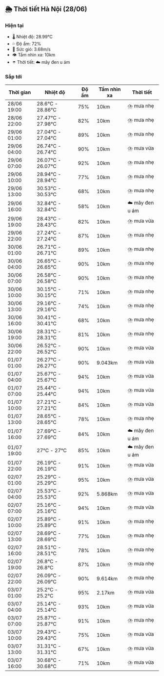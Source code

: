 ## 🌦️ Thời tiết Hà Nội (28/06)

### Hiện tại

- 🌡️ Nhiệt độ: 28.99℃
- 💦 Độ ẩm: 72%
- 💨 Sức gió: 3.68m/s
- 👁️ Tầm nhìn xa: 10km
- ☂️ Thời tiết: ☁️ mây đen u ám

### Sắp tới

| Thời gian | Nhiệt độ | Độ ẩm | Tầm nhìn xa | Thời tiết |
| --- | --- | --- | --- | --- |
| 28/06 19:00 | 28.6℃ - 28.86℃ | 75% | 10km | ⛈️ mưa nhẹ |
| 28/06 22:00 | 27.47℃ - 27.98℃ | 82% | 10km | ⛈️ mưa nhẹ |
| 29/06 01:00 | 27.04℃ - 27.04℃ | 89% | 10km | ⛈️ mưa nhẹ |
| 29/06 04:00 | 26.74℃ - 26.74℃ | 90% | 10km | ⛈️ mưa vừa |
| 29/06 07:00 | 26.07℃ - 26.07℃ | 92% | 10km | ⛈️ mưa nhẹ |
| 29/06 10:00 | 28.94℃ - 28.94℃ | 77% | 10km | ⛈️ mưa nhẹ |
| 29/06 13:00 | 30.53℃ - 30.53℃ | 68% | 10km | ⛈️ mưa nhẹ |
| 29/06 16:00 | 32.84℃ - 32.84℃ | 58% | 10km | ☁️ mây đen u ám |
| 29/06 19:00 | 28.43℃ - 28.43℃ | 82% | 10km | ⛈️ mưa vừa |
| 29/06 22:00 | 27.24℃ - 27.24℃ | 87% | 10km | ⛈️ mưa nhẹ |
| 30/06 01:00 | 26.71℃ - 26.71℃ | 89% | 10km | ⛈️ mưa nhẹ |
| 30/06 04:00 | 26.65℃ - 26.65℃ | 90% | 10km | ⛈️ mưa nhẹ |
| 30/06 07:00 | 26.58℃ - 26.58℃ | 90% | 10km | ⛈️ mưa nhẹ |
| 30/06 10:00 | 30.15℃ - 30.15℃ | 71% | 10km | ⛈️ mưa nhẹ |
| 30/06 13:00 | 29.16℃ - 29.16℃ | 74% | 10km | ⛈️ mưa nhẹ |
| 30/06 16:00 | 30.41℃ - 30.41℃ | 68% | 10km | ⛈️ mưa nhẹ |
| 30/06 19:00 | 28.31℃ - 28.31℃ | 81% | 10km | ⛈️ mưa nhẹ |
| 30/06 22:00 | 26.52℃ - 26.52℃ | 90% | 10km | ⛈️ mưa vừa |
| 01/07 01:00 | 26.27℃ - 26.27℃ | 90% | 9.043km | ⛈️ mưa vừa |
| 01/07 04:00 | 25.67℃ - 25.67℃ | 94% | 10km | ⛈️ mưa vừa |
| 01/07 07:00 | 25.44℃ - 25.44℃ | 94% | 10km | ⛈️ mưa vừa |
| 01/07 10:00 | 27.21℃ - 27.21℃ | 84% | 10km | ⛈️ mưa vừa |
| 01/07 13:00 | 28.65℃ - 28.65℃ | 78% | 10km | ⛈️ mưa nhẹ |
| 01/07 16:00 | 27.69℃ - 27.69℃ | 84% | 10km | ☁️ mây đen u ám |
| 01/07 19:00 | 27℃ - 27℃ | 85% | 10km | ☁️ mây đen u ám |
| 01/07 22:00 | 26.19℃ - 26.19℃ | 91% | 10km | ⛈️ mưa vừa |
| 02/07 01:00 | 25.29℃ - 25.29℃ | 95% | 10km | ⛈️ mưa vừa |
| 02/07 04:00 | 25.53℃ - 25.53℃ | 92% | 5.868km | ⛈️ mưa vừa |
| 02/07 07:00 | 25.16℃ - 25.16℃ | 94% | 10km | ⛈️ mưa vừa |
| 02/07 10:00 | 25.89℃ - 25.89℃ | 91% | 10km | ⛈️ mưa nhẹ |
| 02/07 13:00 | 28.69℃ - 28.69℃ | 77% | 10km | ⛈️ mưa nhẹ |
| 02/07 16:00 | 28.51℃ - 28.51℃ | 78% | 10km | ⛈️ mưa nhẹ |
| 02/07 19:00 | 26.8℃ - 26.8℃ | 87% | 10km | ⛈️ mưa nhẹ |
| 02/07 22:00 | 26.09℃ - 26.09℃ | 90% | 9.614km | ⛈️ mưa nhẹ |
| 03/07 01:00 | 25.2℃ - 25.2℃ | 95% | 2.17km | ⛈️ mưa vừa |
| 03/07 04:00 | 25.14℃ - 25.14℃ | 93% | 10km | ⛈️ mưa vừa |
| 03/07 07:00 | 25.87℃ - 25.87℃ | 91% | 10km | ⛈️ mưa nhẹ |
| 03/07 10:00 | 29.43℃ - 29.43℃ | 75% | 10km | ⛈️ mưa vừa |
| 03/07 13:00 | 31.31℃ - 31.31℃ | 67% | 10km | ⛈️ mưa vừa |
| 03/07 16:00 | 30.68℃ - 30.68℃ | 71% | 10km | ⛈️ mưa vừa |
